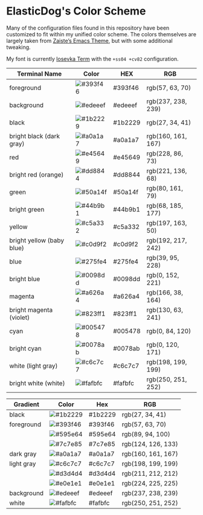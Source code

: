 # ElasticDog's Color Scheme

Many of the configuration files found in this repository have been customized to
fit within my unified color scheme. The colors themselves are largely taken from
[Zaiste’s Emacs Theme](https://github.com/zaiste/zaiste-emacs-theme), but with
some additional tweaking.

My font is currently [Iosevka Term][] with the `+ss04 +cv82` configuration.

[Iosevka Term]: https://typeof.net/Iosevka/

| Terminal Name             | Color                                                     | HEX     | RGB                |
| ------------------------- | --------------------------------------------------------- | ------- | ------------------ |
| foreground                | ![#393f46](https://via.placeholder.com/35/393f46/?text=+) | #393f46 | rgb(57, 63, 70)    |
| background                | ![#edeeef](https://via.placeholder.com/35/edeeef/?text=+) | #edeeef | rgb(237, 238, 239) |
| black                     | ![#1b2229](https://via.placeholder.com/35/1b2229/?text=+) | #1b2229 | rgb(27, 34, 41)    |
| bright black (dark gray)  | ![#a0a1a7](https://via.placeholder.com/35/a0a1a7/?text=+) | #a0a1a7 | rgb(160, 161, 167) |
| red                       | ![#e45649](https://via.placeholder.com/35/e45649/?text=+) | #e45649 | rgb(228, 86, 73)   |
| bright red (orange)       | ![#dd8844](https://via.placeholder.com/35/dd8844/?text=+) | #dd8844 | rgb(221, 136, 68)  |
| green                     | ![#50a14f](https://via.placeholder.com/35/50a14f/?text=+) | #50a14f | rgb(80, 161, 79)   |
| bright green              | ![#44b9b1](https://via.placeholder.com/35/44b9b1/?text=+) | #44b9b1 | rgb(68, 185, 177)  |
| yellow                    | ![#c5a332](https://via.placeholder.com/35/c5a332/?text=+) | #c5a332 | rgb(197, 163, 50)  |
| bright yellow (baby blue) | ![#c0d9f2](https://via.placeholder.com/35/c0d9f2/?text=+) | #c0d9f2 | rgb(192, 217, 242) |
| blue                      | ![#275fe4](https://via.placeholder.com/35/275fe4/?text=+) | #275fe4 | rgb(39, 95, 228)   |
| bright blue               | ![#0098dd](https://via.placeholder.com/35/0098dd/?text=+) | #0098dd | rgb(0, 152, 221)   |
| magenta                   | ![#a626a4](https://via.placeholder.com/35/a626a4/?text=+) | #a626a4 | rgb(166, 38, 164)  |
| bright magenta (violet)   | ![#823ff1](https://via.placeholder.com/35/823ff1/?text=+) | #823ff1 | rgb(130, 63, 241)  |
| cyan                      | ![#005478](https://via.placeholder.com/35/005478/?text=+) | #005478 | rgb(0, 84, 120)    |
| bright cyan               | ![#0078ab](https://via.placeholder.com/35/0078ab/?text=+) | #0078ab | rgb(0, 120, 171)   |
| white (light gray)        | ![#c6c7c7](https://via.placeholder.com/35/c6c7c7/?text=+) | #c6c7c7 | rgb(198, 199, 199) |
| bright white (white)      | ![#fafbfc](https://via.placeholder.com/35/fafbfc/?text=+) | #fafbfc | rgb(250, 251, 252) |

| Gradient   | Color                                                     | Hex     | RGB                |
| ---------- | --------------------------------------------------------- | ------- | ------------------ |
| black      | ![#1b2229](https://via.placeholder.com/35/1b2229/?text=+) | #1b2229 | rgb(27, 34, 41)    |
| foreground | ![#393f46](https://via.placeholder.com/35/393f46/?text=+) | #393f46 | rgb(57, 63, 70)    |
|            | ![#595e64](https://via.placeholder.com/35/595e64/?text=+) | #595e64 | rgb(89, 94, 100)   |
|            | ![#7c7e85](https://via.placeholder.com/35/7c7e85/?text=+) | #7c7e85 | rgb(124, 126, 133) |
| dark gray  | ![#a0a1a7](https://via.placeholder.com/35/a0a1a7/?text=+) | #a0a1a7 | rgb(160, 161, 167) |
| light gray | ![#c6c7c7](https://via.placeholder.com/35/c6c7c7/?text=+) | #c6c7c7 | rgb(198, 199, 199) |
|            | ![#d3d4d4](https://via.placeholder.com/35/d3d4d4/?text=+) | #d3d4d4 | rgb(211, 212, 212) |
|            | ![#e0e1e1](https://via.placeholder.com/35/e0e1e1/?text=+) | #e0e1e1 | rgb(224, 225, 225) |
| background | ![#edeeef](https://via.placeholder.com/35/edeeef/?text=+) | #edeeef | rgb(237, 238, 239) |
| white      | ![#fafbfc](https://via.placeholder.com/35/fafbfc/?text=+) | #fafbfc | rgb(250, 251, 252) |

